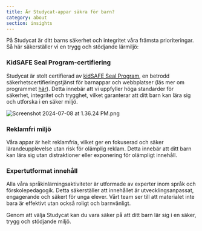 ```yaml
---
title: Är Studycat-appar säkra för barn?
category: about
section: insights
---
```

På Studycat är ditt barns säkerhet och integritet våra främsta prioriteringar. Så här säkerställer vi en trygg och stödjande lärmiljö:


### KidSAFE Seal Program-certifiering


Studycat är stolt certifierad av [kidSAFE Seal Program](https://www.kidsafeseal.com/certifiedproducts/studycat_fun_appseries.html), en betrodd säkerhetscertifieringstjänst för barnappar och webbplatser (läs mer om programmet [här](https://www.kidsafeseal.com/aboutourprogram.html)). Detta innebär att vi uppfyller höga standarder för säkerhet, integritet och trygghet, vilket garanterar att ditt barn kan lära sig och utforska i en säker miljö.


![Screenshot 2024-07-08 at 1.36.24 PM.png](https://help.studycat.com/hc/article_attachments/34779667893401)


### Reklamfri miljö


Våra appar är helt reklamfria, vilket ger en fokuserad och säker lärandeupplevelse utan risk för olämplig reklam. Detta innebär att ditt barn kan lära sig utan distraktioner eller exponering för olämpligt innehåll.


### Expertutformat innehåll


Alla våra språkinlärningsaktiviteter är utformade av experter inom språk och förskolepedagogik. Detta säkerställer att innehållet är utvecklingsanpassat, engagerande och säkert för unga elever. Vårt team ser till att materialet inte bara är effektivt utan också roligt och barnvänligt.


Genom att välja Studycat kan du vara säker på att ditt barn lär sig i en säker, trygg och stödjande miljö.
